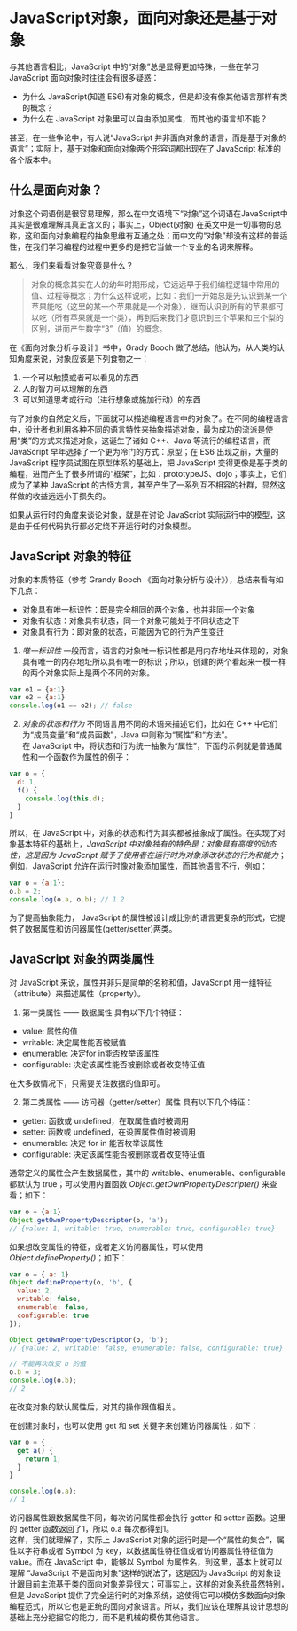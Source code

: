 # JavaScript对象，面向对象还是基于对象

与其他语言相比，JavaScript 中的“对象”总是显得更加特殊，一些在学习 JavaScript 面向对象时往往会有很多疑惑：

- 为什么 JavaScript(知道 ES6)有对象的概念，但是却没有像其他语言那样有类的概念？
- 为什么在 JavaScript 对象里可以自由添加属性，而其他的语言却不能？

甚至，在一些争论中，有人说“JavaScript 并非面向对象的语言，而是基于对象的语言”；实际上，基于对象和面向对象两个形容词都出现在了 JavaScript 标准的各个版本中。

## 什么是面向对象？

对象这个词语倒是很容易理解，那么在中文语境下“对象”这个词语在JavaScript中其实是很难理解其真正含义的；事实上，Object(对象) 在英文中是一切事物的总称，这和面向对象编程的抽象思维有互通之处；而中文的“对象”却没有这样的普适性，在我们学习编程的过程中更多的是把它当做一个专业的名词来解释。  
  
那么，我们来看看对象究竟是什么？
> 对象的概念其实在人的幼年时期形成，它远远早于我们编程逻辑中常用的值、过程等概念；为什么这样说呢，比如：我们一开始总是先认识到某一个苹果能吃（这里的某一个苹果就是一个对象），继而认识到所有的苹果都可以吃（所有苹果就是一个类），再到后来我们才意识到三个苹果和三个梨的区别，进而产生数字“3”（值）的概念。

在《面向对象分析与设计》书中，Grady Booch 做了总结，他认为，从人类的认知角度来说，对象应该是下列食物之一：

1. 一个可以触摸或者可以看见的东西
2. 人的智力可以理解的东西
3. 可以知道思考或行动（进行想象或施加行动）的东西

有了对象的自然定义后，下面就可以描述编程语言中的对象了。在不同的编程语言中，设计者也利用各种不同的语言特性来抽象描述对象，最为成功的流派是使用“类”的方式来描述对象，这诞生了诸如 C++、Java 等流行的编程语言，而 JavaScript 早年选择了一个更为冷门的方式：原型；在 ES6 出现之前，大量的 JavaScript 程序员试图在原型体系的基础上，把 JavaScript 变得更像是基于类的编程，进而产生了很多所谓的“框架”，比如：prototypeJS、dojo；事实上，它们成为了某种 JavaScript 的古怪方言，甚至产生了一系列互不相容的社群，显然这样做的收益远远小于损失的。  
  
如果从运行时的角度来谈论对象，就是在讨论 JavaScript 实际运行中的模型，这是由于任何代码执行都必定绕不开运行时的对象模型。

## JavaScript 对象的特征

对象的本质特征（参考 Grandy Booch 《面向对象分析与设计》），总结来看有如下几点：

- 对象具有唯一标识性：既是完全相同的两个对象，也并非同一个对象
- 对象有状态：对象具有状态，同一个对象可能处于不同状态之下
- 对象具有行为：即对象的状态，可能因为它的行为产生变迁

1. *唯一标识性*
一般而言，语言的对象唯一标识性都是用内存地址来体现的，对象具有唯一的内存地址所以具有唯一的标识；所以，创建的两个看起来一模一样的两个对象实际上是两个不同的对象。

``` javascript
var o1 = {a:1}
var o2 = {a:1}
console.log(o1 == o2); // false
```

2. *对象的状态和行为*
不同语言用不同的术语来描述它们，比如在 C++ 中它们为“成员变量”和“成员函数”，Java 中则称为“属性”和“方法”。  
在 JavaScript 中，将状态和行为统一抽象为“属性”，下面的示例就是普通属性和一个函数作为属性的例子：

``` javascript
var o = {
  d: 1,
  f() {
    console.log(this.d);
  }
}
```

所以，在 JavaScript 中，对象的状态和行为其实都被抽象成了属性。在实现了对象基本特征的基础上，*JavaScript 中对象独有的特色是：对象具有高度的动态性，这是因为 JavaScript 赋予了使用者在运行时为对象添改状态的行为和能力*；例如，JavaScript 允许在运行时像对象添加属性，而其他语言不行，例如：

``` javascript
var o = {a:1};
o.b = 2;
console.log(o.a, o.b); // 1 2
```

为了提高抽象能力， JavaScript 的属性被设计成比别的语言更复杂的形式，它提供了数据属性和访问器属性(getter/setter)两类。

## JavaScript 对象的两类属性

对 JavaScript 来说，属性并非只是简单的名称和值，JavaScript 用一组特征（attribute）来描述属性（property）。

1. 第一类属性 —— 数据属性
具有以下几个特征：

- value: 属性的值
- writable: 决定属性能否被赋值
- enumerable: 决定for in能否枚举该属性
- configurable: 决定该属性能否被删除或者改变特征值

在大多数情况下，只需要关注数据的值即可。

2. 第二类属性 —— 访问器（getter/setter）属性
具有以下几个特征：

- getter: 函数或 undefined，在取属性值时被调用
- setter: 函数或 undefined，在设置属性值时被调用
- enumerable: 决定 for in 能否枚举该属性
- configurable: 决定该属性能否被删除或者改变特征值

通常定义的属性会产生数据属性，其中的 writable、enumerable、configurable 都默认为 true；可以使用内置函数 *Object.getOwnPropertyDescripter()* 来查看；如下：

``` javascript
var o = {a:1}
Object.getOwnPropertyDescripter(o, 'a');
// {value: 1, writable: true, enumerable: true, configurable: true}
```

如果想改变属性的特征，或者定义访问器属性，可以使用 *Object.defineProperty()*；如下：

``` javascript
var o = { a: 1}
Object.defineProperty(o, 'b', {
  value: 2,
  writable: false,
  enumerable: false,
  configurable: true
});

Object.getOwnPropertyDescriptor(o, 'b');
// {value: 2, writable: false, enumerable: false, configurable: true}

// 不能再次改变 b 的值
o.b = 3;
console.log(o.b);
// 2
```

在改变对象的默认属性后，对其的操作跟值相关。

在创建对象时，也可以使用 get 和 set 关键字来创建访问器属性；如下：

``` javascript
var o = {
  get a() {
    return 1;
  }
}

console.log(o.a);
// 1
```

访问器属性跟数据属性不同，每次访问属性都会执行 getter 和 setter 函数。这里的 getter 函数返回了1，所以 o.a 每次都得到1。  
这样，我们就理解了，实际上 JavaScript 对象的运行时是一个“属性的集合”，属性以字符串或者 Symbol 为 key，以数据属性特征值或者访问器属性特征值为 value。而在 JavaScript 中，能够以 Symbol 为属性名，到这里，基本上就可以理解 “JavaScript 不是面向对象”这样的说法了，这是因为 JavaScript 的对象设计跟目前主流基于类的面向对象差异很大；可事实上，这样的对象系统虽然特别，但是 JavaScript 提供了完全运行时的对象系统，这使得它可以模仿多数面向对象编程范式，所以它也是正统的面向对象语言。所以，我们应该在理解其设计思想的基础上充分挖掘它的能力，而不是机械的模仿其他语言。